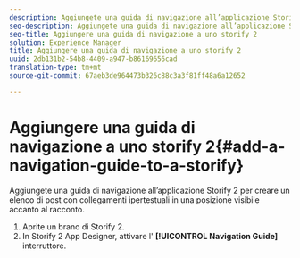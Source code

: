 ```yaml
---
description: Aggiungete una guida di navigazione all’applicazione Storify 2 per creare un elenco di post con collegamenti ipertestuali in una posizione visibile accanto al racconto.
seo-description: Aggiungete una guida di navigazione all’applicazione Storify 2 per creare un elenco di post con collegamenti ipertestuali in una posizione visibile accanto al racconto.
seo-title: Aggiungere una guida di navigazione a uno storify 2
solution: Experience Manager
title: Aggiungere una guida di navigazione a uno storify 2
uuid: 2db131b2-54b8-4409-a947-b86169656cad
translation-type: tm+mt
source-git-commit: 67aeb3de964473b326c88c3a3f81ff48a6a12652

---
```



# Aggiungere una guida di navigazione a uno storify 2{#add-a-navigation-guide-to-a-storify}

Aggiungete una guida di navigazione all’applicazione Storify 2 per creare un elenco di post con collegamenti ipertestuali in una posizione visibile accanto al racconto.

1. Aprite un brano di Storify 2.
1. In Storify 2 App Designer, attivare l' **[!UICONTROL Navigation Guide]** interruttore.

